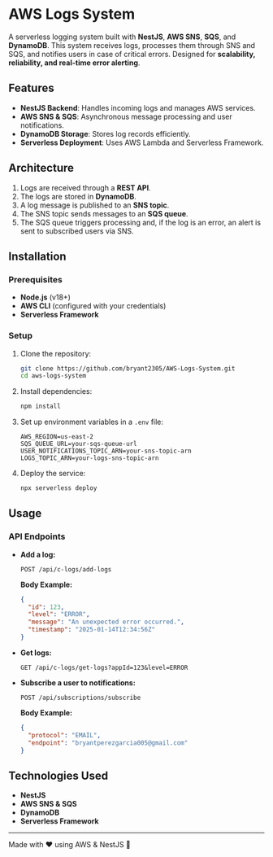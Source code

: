 # AWS Logs System

A serverless logging system built with **NestJS**, **AWS SNS**, **SQS**, and **DynamoDB**. This system receives logs, processes them through SNS and SQS, and notifies users in case of critical errors. Designed for **scalability, reliability, and real-time error alerting**.

## Features
- **NestJS Backend**: Handles incoming logs and manages AWS services.
- **AWS SNS & SQS**: Asynchronous message processing and user notifications.
- **DynamoDB Storage**: Stores log records efficiently.
- **Serverless Deployment**: Uses AWS Lambda and Serverless Framework.

## Architecture
1. Logs are received through a **REST API**.
2. The logs are stored in **DynamoDB**.
3. A log message is published to an **SNS topic**.
4. The SNS topic sends messages to an **SQS queue**.
5. The SQS queue triggers processing and, if the log is an error, an alert is sent to subscribed users via SNS.

## Installation

### Prerequisites
- **Node.js** (v18+)
- **AWS CLI** (configured with your credentials)
- **Serverless Framework**

### Setup
1. Clone the repository:
   ```sh
   git clone https://github.com/bryant2305/AWS-Logs-System.git
   cd aws-logs-system
   ```
2. Install dependencies:
   ```sh
   npm install
   ```
3. Set up environment variables in a `.env` file:
   ```env
   AWS_REGION=us-east-2
   SQS_QUEUE_URL=your-sqs-queue-url
   USER_NOTIFICATIONS_TOPIC_ARN=your-sns-topic-arn
   LOGS_TOPIC_ARN=your-logs-sns-topic-arn
   ```
4. Deploy the service:
   ```sh
   npx serverless deploy
   ```

## Usage
### API Endpoints
- **Add a log:**
  ```http
  POST /api/c-logs/add-logs
  ```
  **Body Example:**
  ```json
  {
    "id": 123,
    "level": "ERROR",
    "message": "An unexpected error occurred.",
    "timestamp": "2025-01-14T12:34:56Z"
  }
  ```

- **Get logs:**
  ```http
  GET /api/c-logs/get-logs?appId=123&level=ERROR
  ```

- **Subscribe a user to notifications:**
  ```http
  POST /api/subscriptions/subscribe
  ```
  **Body Example:**
  ```json
  {
    "protocol": "EMAIL",
    "endpoint": "bryantperezgarcia005@gmail.com"
  }
  ```

## Technologies Used
- **NestJS**
- **AWS SNS & SQS**
- **DynamoDB**
- **Serverless Framework**


---
Made with ❤️ using AWS & NestJS 🚀

